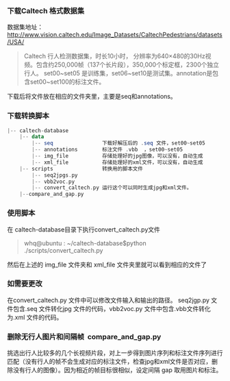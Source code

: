 
### 下载Caltech 格式数据集
数据集地址：http://www.vision.caltech.edu/Image_Datasets/CaltechPedestrians/datasets/USA/

> Caltech 行人检测数据集，时长10小时， 分辨率为640×480的30Hz视频。包含约250,000帧（137个长片段），350,000个标定框，2300个独立行人。
> set00~set05 是训练集，set06~set10是测试集。annotation是包含set00~set100的标注文件。

下载后将文件放在相应的文件夹里，主要是seq和annotations。

### 下载转换脚本

``` haskell
|-- caltech-database
    |-- data
	    |-- seq                下载好解压后的 .seq 文件，set00~set05
	    |-- annotations        标注文件 .vbb  ，set00~set05
	    |-- img_file           存储处理好的jpg图像，可以没有，自动生成
	    |-- xml_file           存储处理好的xml文件，可以没有，自动生成
    |-- scripts                转换用的脚本文件
	    |-- seq2jpgs.py
	    |-- vbb2voc.py
	    |-- convert_caltech.py 运行这个可以同时生成jpg和xml文件。
    |--compare_and_gap.py      
```

		
### 使用脚本
在 caltech-database目录下执行convert_caltech.py文件


>whq@ubuntu : ~/caltech-database$python ./scripts/convert_caltech.py

然后在上述的 img_file 文件夹和 xml_file 文件夹里就可以看到相应的文件了

### 如需要更改
在convert_caltech.py 文件中可以修改文件输入和输出的路径。
seq2jgp.py 文件包含.seq 文件转化jpg 文件的代码，vbb2voc.py 文件中包含.vbb文件转化为.xml 文件的代码。

### 删除无行人图片和间隔帧  compare_and_gap.py
挑选出行人比较多的几个长视频片段，对上一步得到图片序列和标注文件序列进行匹配（没有行人的帧不会生成对应的标注文件，检查jpg和xml文件是否对应，删除没有行人的图像）。因为相近的帧目标很相似，设定间隔 gap 取用图片和标注。



























